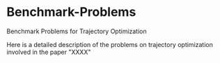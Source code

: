 # Benchmark-Problems

Benchmark Problems for Trajectory Optimization

Here is a detailed description of the problems on trajectory optimization involved in the paper "XXXX"
